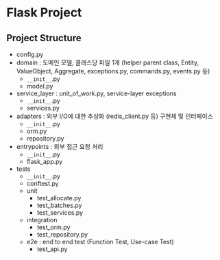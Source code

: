 # Flask Project

## Project Structure

- config.py
- domain : 도메인 모델, 클래스당 파일 1개 (helper parent class, Entity, ValueObject, Aggregate, exceptions.py, commands.py, events.py 등)
  - `__init__`.py
  - model.py
- service_layer : unit_of_work.py, service-layer exceptions
  - `__init__`.py
  - services.py
- adapters : 외부 I/O에 대한 추상화 (redis_client.py 등) 구현체 및 인터페이스
  - `__init__`.py
  - orm.py
  - repository.py
- entrypoints : 외부 접근 요청 처리
  - `__init__`.py
  - flask_app.py
- tests
  - `__init__`.py
  - conftest.py
  - unit
    - test_allocate.py
    - test_batches.py
    - test_services.py
  - integration
    - test_orm.py
    - test_repository.py
  - e2e : end to end test (Function Test, Use-case Test)
    - test_api.py